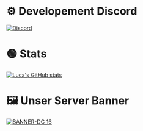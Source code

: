 # ⚙ Developement Discord
[![Discord](https://img.shields.io/discord/1187069967116533840?style=plastic&logo=discord&logoColor=green&label=Discord&labelColor=white&color=green)](https://discord.gg/Qb5t5dd9zu)

# 🟢 Stats
[![Luca's GitHub stats](https://github-readme-stats.vercel.app/api?username=LucaOriginal&show_icons=True&theme=merko)](https://discord.gg/Qb5t5dd9zu)


# 🖼 Unser Server Banner 
[![BANNER-DC_16](BANNER-DC_16.gif)](https://discord.gg/Qb5t5dd9zu)

